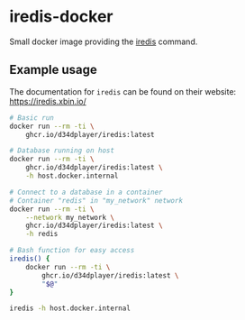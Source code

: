 # iredis-docker

Small docker image providing the [iredis](https://iredis.xbin.io/) command.

## Example usage

The documentation for `iredis` can be found on their website: https://iredis.xbin.io/

```bash
# Basic run
docker run --rm -ti \
    ghcr.io/d34dplayer/iredis:latest

# Database running on host
docker run --rm -ti \
    ghcr.io/d34dplayer/iredis:latest \
    -h host.docker.internal

# Connect to a database in a container
# Container "redis" in "my_network" network
docker run --rm -ti \
    --network my_network \
    ghcr.io/d34dplayer/iredis:latest \
    -h redis

# Bash function for easy access
iredis() {
    docker run --rm -ti \
        ghcr.io/d34dplayer/iredis:latest \
        "$@"
}

iredis -h host.docker.internal
```
